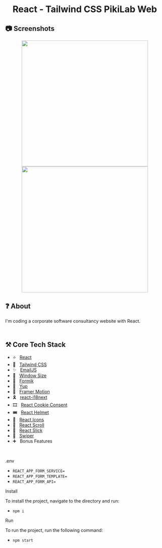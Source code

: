 <h1 align="center">
   React - Tailwind CSS PikiLab Web
</h1>

<h2>
📷 Screenshots
</h2>

<p align="center">
  <img src="https://github.com/ozkannbuyuk/react-tailwind-pikilab-web/assets/111967202/841e7929-e1a2-4f89-b449-72abdccf92b9" width="400" />
  <img src="https://github.com/ozkannbuyuk/react-tailwind-pikilab-web/assets/111967202/d361e62f-da93-4f96-84f4-40cb8f88c91b" width="400" />
</p>

<h2>
❓ About
</h2>

I'm coding a corporate software consultancy website with React.

<h2>
<br />
⚒️ Core Tech Stack
</h2>

- ⭐️ &nbsp; [React](https://legacy.reactjs.org)
- 🎈 &nbsp; [Tailwind CSS](https://tailwindcss.com)
- ✨ &nbsp; [EmailJS](https://www.emailjs.com)
- 🎉 &nbsp; [Window Size](https://www.npmjs.com/package/@react-hook/window-size)
- 🎊 &nbsp; [Formik](https://formik.org)
- 🎃 &nbsp; [Yup](https://www.npmjs.com/package/yup)
- 🎁 &nbsp; [Framer Motion](https://www.framer.com/motion)
- 🎗 &nbsp; [react-i18next](https://react.i18next.com)
- 🎞 &nbsp; [React Cookie Consent](https://www.npmjs.com/package/react-cookie-consent)
- 🎟 &nbsp; [React Helmet](https://www.npmjs.com/package/react-helmet)
- 🎠 &nbsp; [React Icons](https://react-icons.github.io/react-icons)
- 🎡 &nbsp; [React Scroll](https://www.npmjs.com/package/react-scroll)
- 🎢 &nbsp; [React Slick](https://react-slick.neostack.com)
- 🎪 &nbsp; [Swiper](https://www.npmjs.com/package/swiper)
- ➕ &nbsp; Bonus Features

<br />

.env
- `REACT_APP_FORM_SERVICE=`
- `REACT_APP_FORM_TEMPLATE=`
- `REACT_APP_FORM_API=`

Install

To install the project, navigate to the directory and run:

- `npm i`

Run

To run the project, run the following command:

- `npm start`
